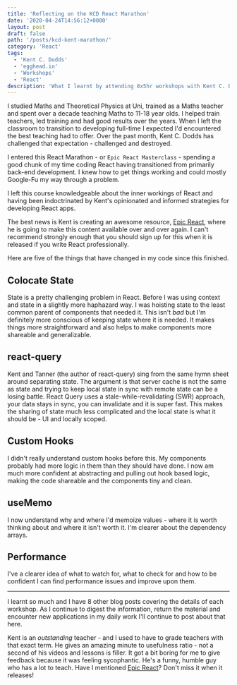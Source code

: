 ```yaml
---
title: 'Reflecting on the KCD React Marathon'
date: '2020-04-24T14:56:12+0000'
layout: post
draft: false
path: '/posts/kcd-kent-marathon/'
category: 'React'
tags:
  - 'Kent C. Dodds'
  - 'egghead.io'
  - 'Workshops'
  - 'React'
description: 'What I learnt by attending 8x5hr workshops with Kent C. Dodds'
---
```


I studied Maths and Theoretical Physics at Uni, trained as a Maths teacher and spent over a decade teaching Maths to 11-18 year olds. I helped train teachers, led training and had good results over the years. When I left the classroom to transition to developing full-time I expected I'd encountered the best teaching had to offer. Over the past month, Kent C. Dodds has challenged that expectation - challenged and destroyed.

I entered this React Marathon - or `Epic React Masterclass` - spending a good chunk of my time coding React having transitioned from primarily back-end development. I knew how to get things working and could mostly Google-Fu my way through a problem.

I left this course knowledgeable about the inner workings of React and having been indoctrinated by Kent's opinionated and informed strategies for developing React apps.

The best news is Kent is creating an awesome resource, [Epic React](https://www.epicreact.dev), where he is going to make this content available over and over again. I can't recommend strongly enough that you should sign up for this when it is released if you write React professionally.

Here are five of the things that have changed in my code since this finished.

## Colocate State

State is a pretty challenging problem in React. Before I was using context and state in a slightly more haphazard way. I was hoisting state to the least common parent of components that needed it. This isn't _bad_ but I'm definitely more conscious of keeping state where it is needed. It makes things more straightforward and also helps to make components more shareable and generalizable.

## react-query

Kent and Tanner (the author of react-query) sing from the same hymn sheet around separating state. The argument is that server cache is not the same as state and trying to keep local state in sync with remote state can be a losing battle. React Query uses a stale-while-revalidating (SWR) approach, your data stays in sync, you can invalidate and it is super fast. This makes the sharing of state much less complicated and the local state is what it should be - UI and locally scoped.

## Custom Hooks

I didn't really understand custom hooks before this. My components probably had more logic in them than they should have done. I now am much more confident at abstracting and pulling out hook based logic, making the code shareable and the components tiny and clean.

## useMemo

I now understand why and where I'd memoize values - where it is worth thinking about and where it isn't worth it. I'm clearer about the dependency arrays.

## Performance

I've a clearer idea of what to watch for, what to check for and how to be confident I can find performance issues and improve upon them.

---

I learnt so much and I have 8 other blog posts covering the details of each workshop. As I continue to digest the information, return the material and encounter new applications in my daily work I'll continue to post about that here.

Kent is an _outstanding_ teacher - and I used to have to grade teachers with that exact term. He gives an amazing minute to usefulness ratio - not a second of his videos and lessons is filler. It got a bit boring for me to give feedback because it was feeling sycophantic. He's a funny, humble guy who has a lot to teach. Have I mentioned [Epic React](https://epicreact.dev)? Don't miss it when it releases!
